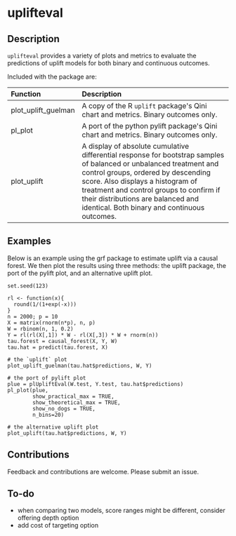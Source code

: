 # uplifteval

## Description
`uplifteval` provides a variety of plots and metrics to evaluate the predictions of uplift models for both binary and continuous outcomes.

Included with the package are:

| Function      | Description   |
|:------------- |:------------- |
| plot_uplift_guelman  | A copy of the R `uplift` package's Qini chart and metrics. Binary outcomes only. |
| pl_plot | A port of the python pylift package's Qini chart and metrics. Binary outcomes only. |
| plot_uplift | A display of absolute cumulative differential response for bootstrap samples of balanced or unbalanced treatment and control groups, ordered by descending score.  Also displays a histogram of treatment and control groups to confirm if their distributions are balanced and identical.  Both binary and continuous outcomes.|


## Examples
Below is an example using the grf package to estimate uplift via a causal forest.  We then plot the results using three methods: the uplift package, the port of the pylift plot, and an alternative uplift plot. 
```
set.seed(123)

rl <- function(x){
  round(1/(1+exp(-x)))
}
n = 2000; p = 10
X = matrix(rnorm(n*p), n, p)
W = rbinom(n, 1, 0.2)
Y = rl(rl(X[,1]) * W - rl(X[,3]) * W + rnorm(n))
tau.forest = causal_forest(X, Y, W)
tau.hat = predict(tau.forest, X)

# the `uplift` plot
plot_uplift_guelman(tau.hat$predictions, W, Y)

# the port of pylift plot
plue = plUpliftEval(W.test, Y.test, tau.hat$predictions)
pl_plot(plue,
        show_practical_max = TRUE,
        show_theoretical_max = TRUE,
        show_no_dogs = TRUE,
        n_bins=20)

# the alternative uplift plot
plot_uplift(tau.hat$predictions, W, Y)

```

## Contributions
Feedback and contributions are welcome.  Please submit an issue.

## To-do
- when comparing two models, score ranges might be different, consider offering depth option
- add cost of targeting option
